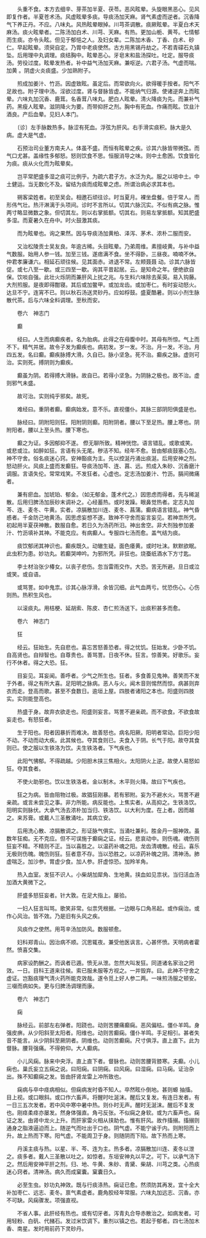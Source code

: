 <!-- { "loadSidebar": true } -->
　　头重不食。本方去细辛、芽茶加半夏、茯苓。恶风眩晕。头旋眼黑恶心。见风即复作者。半夏苍术汤。风虚眩晕多痰。导痰汤加天麻。肾气素虚而逆者。沉香降气下养正丹。不应。八味丸。风热眩晕眼掉。川芎茶调散。痰厥眩晕。半夏白术天麻汤。痰火眩晕者。二陈汤加白术、川芎、天麻。有热。更加山栀、黄芩。七情郁而生痰。亦令头眩。但见于郁悒之人。及妇女辈。二陈加木香、丁香、白术、砂仁。早起眩晕。须臾自定。乃胃中老痰使然。古方用黑锡丹劫之。不若青礞石丸镇坠。后用理中丸调理。痰结胸中。眩晕恶心。牙皂末和盐汤探吐。吐定。服导痰汤。劳役过度。眩晕发热者。补中益气汤加天麻。兼呕逆。六君子汤。气虚而喘。加黄 。阴虚火炎痰盛。少加熟附子。

　　煎成加姜汁、竹沥。因虚致眩。虽定后。而常欲向火。欲得暖手按者。阳气不足故也。附子理中汤。淫欲过度。肾与督脉皆虚。不能纳气归源。使诸逆奔上而眩晕。六味丸加沉香、鹿茸。名香茸八味丸。肥白人眩晕。清火降痰为先。而兼补气药。黑瘦人眩晕。滋阴降火为要。而带抑肝之剂。胸中有死血。作痛而眩。饮韭汁酒良。产后血晕。见妇人本门。

　　〔诊〕左手脉数热多。脉涩有死血。浮弦为肝风。右手滑实痰积。脉大是久病。虚大是气虚。

　　石预治司业董方南夫人。体虽不盛。而恒有眩晕之疾。诊其六脉皆带微弦。而气口尤甚。盖缘性多郁怒。怒则饮食不思。恒服消导之味。则中土愈困。饮食皆化为痰。痰从火化而为眩晕矣。

　　岂平常肥盛多湿之痰可比例乎。为疏六君子方。水泛为丸。服之以培中土。中土健运。当无数化不及。留结为痰而成眩晕之虑。所谓治病必求其本也。

　　朔客梁姓者。初至吴会。相邀石顽往诊。时当夏月。裸坐盘餐。倍于常人。而形伟气壮。热汗淋漓于头项间。诊时不言所以。切其六脉沉实。不似有病之脉。惟两寸略显微数之象。但切其左。则以右掌抵额。切其右。则易左掌抵额。知其肥盛多湿。而夏暑久在舟中。时火鼓激其痰。

　　而为眩晕也。询之果然。因与导痰汤加黄柏、泽泻、茅术、浓朴二服而安。

　　又治松陵贡士吴友良。年逾古稀。头目眩晕。乃弟周维。素擅岐黄。与补中益气数服。始用人参一钱。加至三钱。遂痞满不食。坐不得卧。三昼夜。喃喃不休。仲君孝廉谦六。相延石顽往候。见其面赤。进退不常。左颊聂聂 动。诊其六脉皆促。或七八至一歇。或三四至一歇。询其平昔起居。云。是知命之年。便绝欲自保。饮啖自强。此壮火烁阴而兼肝风上扰之兆。与生料六味除去茱萸。易入钩藤。大剂煎服。是夜即得酣寝。其后或加鳖甲。或加龙齿。或加枣仁。有时妄动怒火。达旦不宁。连宵不已。则以秋石汤送灵砂丹。应如桴鼓。盛夏酷暑。则以小剂生脉散代茶。后与六味全料调理。至秋而安。

　　卷六　神志门

　　癫

　　经曰。人生而病癫疾者。名为胎病。此得之在母腹中时。其母有所惊。气上而不下。精气并居。故令子发为癫疾也。病初发。岁一发。不治。月一发。不治。月四五发。名曰癫。癫疾脉搏大滑。久自已。脉小坚急。死不治。癫疾之脉。虚则可治。实则死。搏阴则为癫疾。

　　癫虽为阴。若得搏大滑脉。故自已。若得小坚急。为阴脉之极也。故不治。虚则邪气未盛。

　　故可治。实则纯乎邪矣。故死。

　　难经曰。重阴者癫。癫病始发。意不乐。直视僵仆。其脉三部阴阳俱盛是也。

　　脉经曰。阴附阳则狂。阳附阴则癫。阳附阴者。腰以下至足热。腰上寒也。阴附阳者。腰以上至头热。腰下寒也。

　　癫之为证。多因郁抑不遂。 傺无聊所致。精神恍惚。语言错乱。或歌或笑。或悲或泣。如醉如狂。言语有头无尾。秽洁不知。经年不愈。皆由郁痰鼓塞心包。神不守舍。俗名痰迷心窍。安神豁痰为主。先以控涎丹涌出痰涎。后用安神之剂。怒动肝火。风痰上盛而发癫狂。导痰汤加芩、连、菖、远。煎成入朱砂、沉香磨汁调服。言语失伦。常常戏笑。不发狂者。心虚也。定志汤加姜汁、竹沥。膈间微痛者。

　　兼有瘀血。加琥珀、郁金。（如无郁金。蓬术代之。）因思虑而得者。先与稀涎散。后用归脾汤加辰砂末调补之。心经蓄热。或时发躁。眼鼻觉热者。定志丸加芩、连、麦冬、牛黄。实者。凉膈散加川连、麦冬、菖蒲。癫病语言错乱。神气昏惑者。千金防己地黄汤。因思虑妄想不遂。致神不守舍而妄言妄见。若神祟所凭。初起用半夏茯神散。数服自愈。若日久为汤药所汨。神出舍空。非大剂独参加姜汁、竹沥填补其神。不能克应。有病癫人。专服四七汤而愈。盖气结为痰。

　　痰饮郁闭其神识也。癫疾既久。动辙生疑。面色痿黄。或时吐沫。默默欲眠。此虫积为患。妙功丸。若癫哭呻吟。为邪所凭。非狂也。烧蚕纸酒水下方寸匙。

　　李士材治张少椿女。以丧子悲伤。忽当雷雨交作。大恐。苦无所避。旦日或泣或笑。或自语。

　　或骂詈。如中鬼祟。诊其心脉浮滑。余皆沉细。此气血两亏。忧恐伤心。心伤则热。热积生风也。

　　以滚痰丸。用桔梗、延胡索、陈皮、杏仁煎汤送下。出痰积甚多而愈。

　　卷六　神志门

　　狂

　　经云。狂始生。先自悲也。喜忘苦怒善恐者。得之忧饥。狂始发。少卧不饥。自高贤也。自辩智也。自尊贵也。善骂詈。日夜不休。狂言。惊善笑。好歌乐。妄行不休者。得之大恐。狂。

　　目妄见。耳妄闻。善呼者。少气之所生也。狂者。多食善见鬼神。善笑而不发于外者。得之有所大喜。足阳明之脉病。恶人与火。闻木音则惕然而惊。病甚则弃衣而走。登高而歌。甚至不食数日。逾垣上屋。四肢者诸阳之本也。阳盛则四肢实。实则能登高也。

　　热盛于身。故弃衣欲走也。阳盛则妄言。骂詈不避亲疏。而不欲食。不欲食故妄走也。有怒狂者。

　　生于阳也。阳者因暴折而难决。故善怒也。病名阳厥。阳明者常动。巨阳少阳不动。不动而动大疾。此其候也。夺其食则已。夫食入于阴。长气于阳。故夺其食则已。使之服以生铁洛为饮。夫生铁洛者。下气疾也。

　　此阳气怫郁。不得疏越。少阳胆木挟三焦相火。太阳阴火上逆。故使人易怒如狂。夺其食者。

　　不使火助邪也。饮以生铁洛者。金以制木。木平则火降。故曰下气疾也。

　　狂之为病。皆由阻物过极。故猖狂刚暴。若有邪附。妄为不避水火。骂詈不避亲疏。或言未尝见之事。非力所能。病反能也。上焦实者。从高抑之。生铁洛饮。阳明实则脉伏。大承气汤去浓朴加当归、铁洛饮。以大利为度。在上者。因而越之。来苏膏。或戴人三圣散涌吐。其病立安。

　　后用洗心散、凉膈散调之。形证脉气俱实。当涌吐兼利。胜金丹一服神效。虽数年狂痴。无不克应。但不可误施于癫痫之证。经云。悲哀动中。则伤魂。魂伤则狂妄不精。不精则不正。当以喜胜之。以温药补魂之阳。龙齿清魂散。经云。喜乐无极则伤魄。魄伤则狂。狂者意不存。当以恐胜之。以凉药补魄之阴。清神汤。肺虚喘乏。加沙参。胃虚少食。加人参。肝虚惊恐。加羚羊角。

　　热入血室。发狂不识人。小柴胡加犀角、生地黄。挟血如见祟状。当归活血汤加酒大黄微下之。

　　肝盛多怒狂妄者。针大敦。在足大指上。屡验。

　　一妇人狂言叫骂。歌笑非常。似祟凭根据。一边眼与口角吊起。或作痫治。或作心风治。皆不效。乃是旧有头风之疾。

　　风痰作之使然。用芎辛汤加防风。数服顿愈。

　　妇科郑青山。因治病不顺。沉思辄夜。兼受他医讽言。心甚怀愤。天明病者霍然。愤喜交集。

　　病家设酌酬之。而讽者已遁。愤无从泄。忽然大叫发狂。同道诸名家治之罔效。一日。目科王道来往候。索已服未服等方视之。一并毁弃。曰。此神不守舍之虚证。岂豁痰理气清火药所能克效哉。遂令觅上好人参二两。一味煎汤服之顿安。三啜而病如失。更与归脾汤调理而康。

　　卷六　神志门

　　痫

　　脉经云。前部左右弹者。阳跷也。动则苦腰痛癫痫。恶风偏枯。僵仆羊鸣。身强皮痹。从少阳斜至太阳者。阳维也。动则苦癫痫。僵仆羊鸣。手足相引。甚者失音不能言。从少阴斜至厥阴者。阴维也。动则苦癫痫。尺寸俱浮。直上直下。此为督脉。腰背强痛。不得俯仰。大人癫病。

　　小儿风痫。脉来中央浮。直上直下者。督脉也。动则苦腰背膝寒。夫癫。小儿痫也。巢氏妄立五痫之说。曰阳痫。曰阴痫。曰风痫。曰湿痫。曰马痫。证治杂出。殊不知癫痫之发。皆由肝肾龙雷上冲所致也。

　　痫病与卒中痉病相似。但痫病发时昏不知人。卒然眩仆倒地。甚则螈 抽搐。目上视。或口眼斜。或口作六畜声。将醒时吐涎沫。醒后又复发。有连日发者。有一日三五次发者。若中风中寒中暑中热。则仆时无声。醒时无涎沫。醒后不复发也。刚痉柔痉亦屡发。然身体强直。角弓反张。不似痫之身软。或为六畜声也。痫证之发。由肾中龙火上升。而肝家雷火相从挟助也。惟有肝风。故作搐搦。搐搦则通身之脂液逼迫而上。随逆气而吐出于口也。阴气虚。不能宁谧于内。则附阳而上升。故上热而下寒。阳气虚。不能周卫于身。则随阴而下陷。故下热而上寒。

　　丹溪主痰与热。以星、半、芩、连为主。热多者。凉膈散加川连、麦冬以泄之。痰多者。戴人三圣散以吐之。如惊者。东垣安神丸以平之。可下。以承气汤下之。然后用安神平肝之剂。归、地、牛黄、朱砂、青黛、柴胡、川芎之类。心热痰迷心窍者。清神汤。病久而成窠囊。窠囊日久。

　　必至生虫。妙功丸神效。既与行痰涤热。痫证已愈。然须防其再发。宜十全大补加枣仁、远志、麦冬。禀气素虚者。鹿角胶经年常服。六味丸加远志、沉香。亦不可缺。风痫骤发。项强直视。

　　不省人事。此肝经有热也。或有切牙者。泻青丸合导赤散治之。如病发者。可用轻粉、白矾、代赭石。发过米饮调下。重剂以镇之也。若起于郁者。四七汤加木香、南星。发时用前药下灵砂丹。

